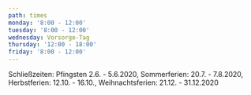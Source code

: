 ```yaml
---
path: times
monday: '8:00 - 12:00'
tuesday: '8:00 - 12:00'
wednesday: Vorsorge-Tag
thursday: '12:00 - 18:00'
friday: '8:00 - 12:00'
---
```

Schließzeiten: Pfingsten 2.6. - 5.6.2020, Sommerferien: 20.7. - 7.8.2020, Herbstferien: 12.10. - 16.10., Weihnachtsferien: 21.12. - 31.12.2020

